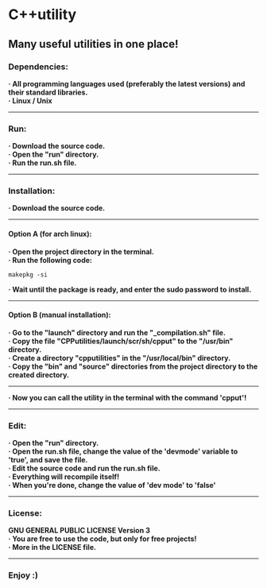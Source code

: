 # C++utility
## Many useful utilities in one place!
### Dependencies:
**· All programming languages ​​used (preferably the latest versions) and their standard libraries.\
· Linux / Unix**
***
### Run:
**· Download the source code.\
· Open the "run" directory.\
· Run the run.sh file.**
***
### Installation:
**· Download the source code.**
***
#### Option A (for arch linux):
**· Open the project directory in the terminal.\
· Run the following code:**
```
makepkg -si
```
**· Wait until the package is ready, and enter the sudo password to install.**
***
#### Option B (manual installation):
**· Go to the "launch" directory and run the "_compilation.sh" file.\
· Copy the file "CPPutilities/launch/scr/sh/cpput" to the "/usr/bin" directory.\
· Create a directory "cpputilities" in the "/usr/local/bin" directory.\
· Copy the "bin" and "source" directories from the project directory to the created directory.**
***
**· Now you can call the utility in the terminal with the command 'cpput'!**
***
### Edit:
**· Open the "run" directory.\
· Open the run.sh file, change the value of the 'devmode' variable to 'true', and save the file.\
· Edit the source code and run the run.sh file.\
· Everything will recompile itself!\
· When you're done, change the value of 'dev mode' to 'false'**
***
### License:
**GNU GENERAL PUBLIC LICENSE Version 3\
· You are free to use the code, but only for free projects!\
· More in the LICENSE file.**
***
### Enjoy :)
